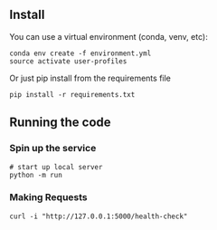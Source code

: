 ## Install

You can use a virtual environment (conda, venv, etc):

```
conda env create -f environment.yml
source activate user-profiles
```

Or just pip install from the requirements file

```
pip install -r requirements.txt
```

## Running the code

### Spin up the service

```
# start up local server
python -m run 
```

### Making Requests

```
curl -i "http://127.0.0.1:5000/health-check"
```
